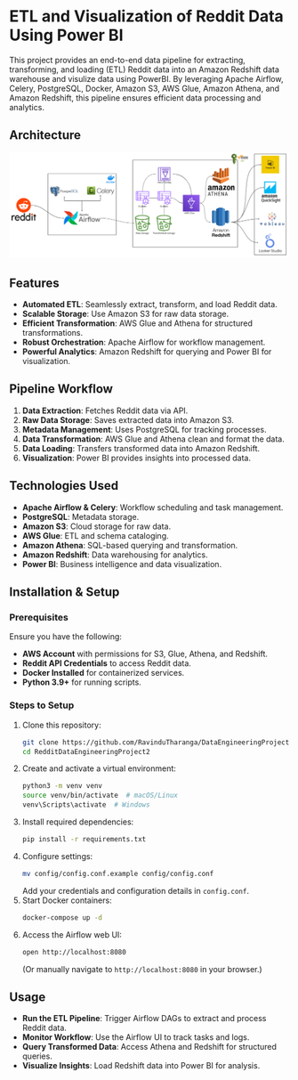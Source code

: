 # ETL and Visualization of Reddit Data Using Power BI

This project provides an end-to-end data pipeline for extracting, transforming, and loading (ETL) Reddit data into an Amazon Redshift data warehouse and visulize data using PowerBI. By leveraging Apache Airflow, Celery, PostgreSQL, Docker, Amazon S3, AWS Glue, Amazon Athena, and Amazon Redshift, this pipeline ensures efficient data processing and analytics.

## Architecture
![RedditDataEngineering.png](RedditDataEngineering.png)

## Features
- **Automated ETL**: Seamlessly extract, transform, and load Reddit data.
- **Scalable Storage**: Use Amazon S3 for raw data storage.
- **Efficient Transformation**: AWS Glue and Athena for structured transformations.
- **Robust Orchestration**: Apache Airflow for workflow management.
- **Powerful Analytics**: Amazon Redshift for querying and Power BI for visualization.

## Pipeline Workflow
1. **Data Extraction**: Fetches Reddit data via API.
2. **Raw Data Storage**: Saves extracted data into Amazon S3.
3. **Metadata Management**: Uses PostgreSQL for tracking processes.
4. **Data Transformation**: AWS Glue and Athena clean and format the data.
5. **Data Loading**: Transfers transformed data into Amazon Redshift.
6. **Visualization**: Power BI provides insights into processed data.

## Technologies Used
- **Apache Airflow & Celery**: Workflow scheduling and task management.
- **PostgreSQL**: Metadata storage.
- **Amazon S3**: Cloud storage for raw data.
- **AWS Glue**: ETL and schema cataloging.
- **Amazon Athena**: SQL-based querying and transformation.
- **Amazon Redshift**: Data warehousing for analytics.
- **Power BI**: Business intelligence and data visualization.

## Installation & Setup
### Prerequisites
Ensure you have the following:
- **AWS Account** with permissions for S3, Glue, Athena, and Redshift.
- **Reddit API Credentials** to access Reddit data.
- **Docker Installed** for containerized services.
- **Python 3.9+** for running scripts.

### Steps to Setup
1. Clone this repository:
   ```sh
   git clone https://github.com/RavinduTharanga/DataEngineeringProject2.git
   cd RedditDataEngineeringProject2
   ```
2. Create and activate a virtual environment:
   ```sh
   python3 -m venv venv
   source venv/bin/activate  # macOS/Linux
   venv\Scripts\activate  # Windows
   ```
3. Install required dependencies:
   ```sh
   pip install -r requirements.txt
   ```
4. Configure settings:
   ```sh
   mv config/config.conf.example config/config.conf
   ```
   Add your credentials and configuration details in `config.conf`.
5. Start Docker containers:
   ```sh
   docker-compose up -d
   ```
6. Access the Airflow web UI:
   ```sh
   open http://localhost:8080
   ```
   (Or manually navigate to `http://localhost:8080` in your browser.)

## Usage
- **Run the ETL Pipeline**: Trigger Airflow DAGs to extract and process Reddit data.
- **Monitor Workflow**: Use the Airflow UI to track tasks and logs.
- **Query Transformed Data**: Access Athena and Redshift for structured queries.
- **Visualize Insights**: Load Redshift data into Power BI for analysis.



